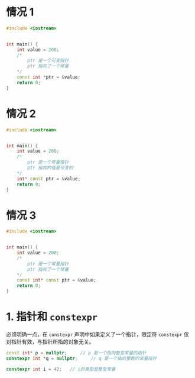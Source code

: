 # 情况 1
```c++
#include <iostream>


int main() {
    int value = 200;
    /*
        ptr 是一个可变指针
        ptr 指向了一个常量
    */
    const int *ptr = &value;
    return 0;
}
```

# 情况 2
```c++
#include <iostream>


int main() {
    int value = 200;
    /*
        ptr 是一个常量指针
        ptr 指向的值是可变的
    */
    int* const ptr = &value;
    return 0;
}
```

# 情况 3
```c++
#include <iostream>


int main() {
    int value = 200;
    /*
        ptr 是一个常量指针
        ptr 指向了一个常量      
    */
    const int* const ptr = &value;
    return 0;
}
```


# 1. 指针和 `constexpr`
必须明确一点，在 `constexpr` 声明中如果定义了一个指针，限定符 `constexpr` 仅对指针有效，与指针所指的对象无关。
```c++
const int* p = nullptr;     // p 是一个指向整型常量的指针
constexpr int *q = nullptr;     // q 是一个指向整数的常量指针

constexpr int i = 42;   // i的类型是整型常量
```